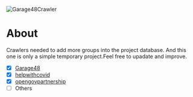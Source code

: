 ![Garage48Crawler](https://github.com/civictechhub/crawlers/workflows/Garage48Crawler/badge.svg?branch=master)
# About

Crawlers needed to add more groups into the project database. And this one is only a simple temporary project.Feel free to upadate and improve.

- [x] [Garage48](garage48)
- [x] [helpwithcovid](helpwithcovid)
- [x] [opengovpartnership](opengovpartnership)
- [ ] Others
